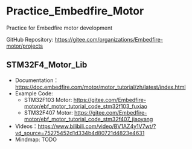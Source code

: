 # Practice_Embedfire_Motor
Practice for Embedfire motor development

GitHub Repository: https://gitee.com/organizations/Embedfire-motor/projects

## STM32F4_Motor_Lib
- Documentation：https://doc.embedfire.com/motor/motor_tutorial/zh/latest/index.html
- Example Code: 
    - STM32F103 Motor: https://gitee.com/Embedfire-motor/ebf_motor_tutorial_code_stm32f103_fuxiao
    - STM32F407 Motor: https://gitee.com/Embedfire-motor/ebf_motor_tutorial_code_stm32f407_jiaoyang
- Videos：https://www.bilibili.com/video/BV1AZ4y1V7wt/?vd_source=75275452d1d334b4d80721d4823e4631
- Mindmap: TODO